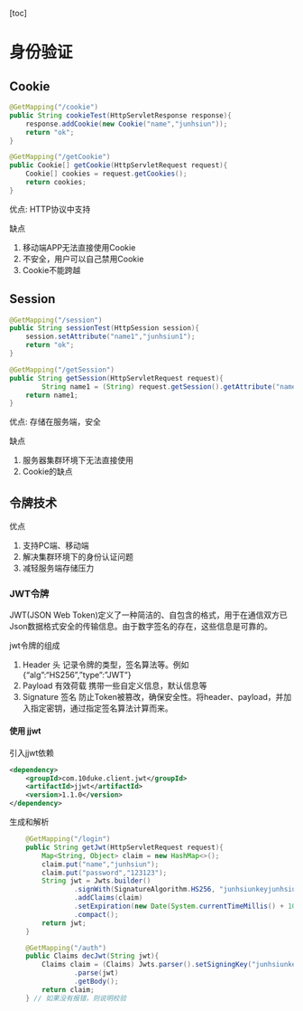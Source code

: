 [toc]

# 身份验证

## Cookie

~~~ java
@GetMapping("/cookie")
public String cookieTest(HttpServletResponse response){
    response.addCookie(new Cookie("name","junhsiun"));
    return "ok";
}

@GetMapping("/getCookie")
public Cookie[] getCookie(HttpServletRequest request){
    Cookie[] cookies = request.getCookies();
    return cookies;
}
~~~

优点: HTTP协议中支持

缺点

1.   移动端APP无法直接使用Cookie
2.   不安全，用户可以自己禁用Cookie
3.   Cookie不能跨越

## Session

~~~ java
@GetMapping("/session")
public String sessionTest(HttpSession session){
    session.setAttribute("name1","junhsiun1");
    return "ok";
}

@GetMapping("/getSession")
public String getSession(HttpServletRequest request){
        String name1 = (String) request.getSession().getAttribute("name1");
    return name1;
}
~~~

优点: 存储在服务端，安全

缺点

1.   服务器集群环境下无法直接使用
2.   Cookie的缺点

## 令牌技术

优点

1.   支持PC端、移动端
2.   解决集群环境下的身份认证问题
3.   减轻服务端存储压力

### JWT令牌

JWT(JSON Web Token)定义了一种简洁的、自包含的格式，用于在通信双方已Json数据格式安全的传输信息。由于数字签名的存在，这些信息是可靠的。

jwt令牌的组成

1.   Header 头 记录令牌的类型，签名算法等。例如{“alg”:“HS256”,”type”:”JWT”}
2.   Payload 有效荷载 携带一些自定义信息，默认信息等
3.   Signature 签名 防止Token被篡改，确保安全性。将header、payload，并加入指定密钥，通过指定签名算法计算而来。

#### 使用 jjwt

引入jjwt依赖

~~~ xml
<dependency>
    <groupId>com.10duke.client.jwt</groupId>
    <artifactId>jjwt</artifactId>
    <version>1.1.0</version>
</dependency>
~~~

生成和解析

~~~ java
    @GetMapping("/login")
    public String getJwt(HttpServletRequest request){
        Map<String, Object> claim = new HashMap<>();
        claim.put("name","junhsiun");
        claim.put("password","123123");
        String jwt = Jwts.builder()
                .signWith(SignatureAlgorithm.HS256, "junhsiunkeyjunhsiunkeyjunhsiunkeyjunhsiunkeyjunhsiunkeyjunhsiunkeyjunhsiunkeyjunhsiunkey")
                .addClaims(claim)
                .setExpiration(new Date(System.currentTimeMillis() + 1000 * 3600))
                .compact();
        return jwt;
    }

    @GetMapping("/auth")
    public Claims decJwt(String jwt){
        Claims claim = (Claims) Jwts.parser().setSigningKey("junhsiunkeyjunhsiunkeyjunhsiunkeyjunhsiunkeyjunhsiunkeyjunhsiunkeyjunhsiunkeyjunhsiunkey")
                .parse(jwt)
                .getBody();
        return claim;
    } // 如果没有报错，则说明校验
~~~

